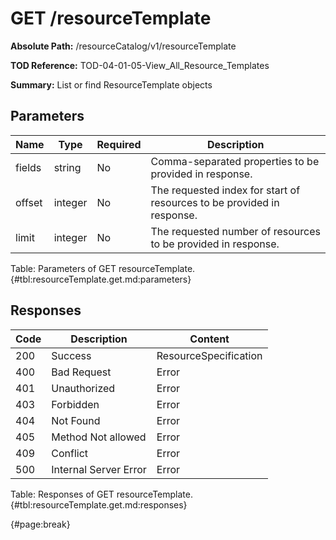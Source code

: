 <!--
    ATTENTION: This file was generated via gradle!
               Do NOT manually edit this file! Any such changes will be overwritten!
-->

# GET /resourceTemplate

**Absolute Path:** /resourceCatalog/v1/resourceTemplate

**TOD Reference:** TOD-04-01-05-View_All_Resource_Templates

**Summary:** List or find ResourceTemplate objects

## Parameters

| Name | Type | Required | Description |
| ------ | ------ | --- | ------------ |
| fields | string | No | Comma-separated properties to be provided in response. |
| offset | integer | No | The requested index for start of resources to be provided in response. |
| limit | integer | No | The requested number of resources to be provided in response. |

Table: Parameters of GET resourceTemplate. {#tbl:resourceTemplate.get.md:parameters}

## Responses

| Code | Description | Content |
|------|-------------|---------|
| 200 | Success | ResourceSpecification |
| 400 | Bad Request | Error |
| 401 | Unauthorized | Error |
| 403 | Forbidden | Error |
| 404 | Not Found | Error |
| 405 | Method Not allowed | Error |
| 409 | Conflict | Error |
| 500 | Internal Server Error | Error |

Table: Responses of GET resourceTemplate. {#tbl:resourceTemplate.get.md:responses}

{#page:break}
